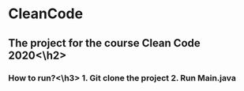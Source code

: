 # CleanCode
<h2>The project for the course Clean Code 2020<\h2>
<h3>How to run?<\h3>
1. Git clone the project
2. Run Main.java

